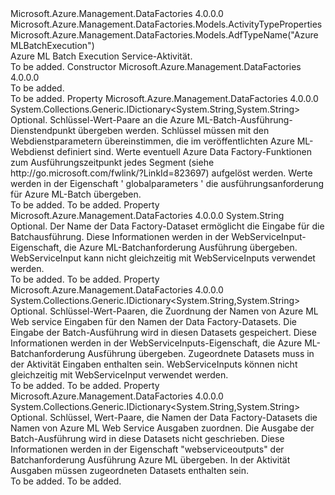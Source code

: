 <Type Name="AzureMLBatchExecutionActivity" FullName="Microsoft.Azure.Management.DataFactories.Models.AzureMLBatchExecutionActivity">
  <TypeSignature Language="C#" Value="public class AzureMLBatchExecutionActivity : Microsoft.Azure.Management.DataFactories.Models.ActivityTypeProperties" />
  <TypeSignature Language="ILAsm" Value=".class public auto ansi beforefieldinit AzureMLBatchExecutionActivity extends Microsoft.Azure.Management.DataFactories.Models.ActivityTypeProperties" />
  <TypeSignature Language="DocId" Value="T:Microsoft.Azure.Management.DataFactories.Models.AzureMLBatchExecutionActivity" />
  <TypeSignature Language="VB.NET" Value="Public Class AzureMLBatchExecutionActivity&#xA;Inherits ActivityTypeProperties" />
  <TypeSignature Language="F#" Value="type AzureMLBatchExecutionActivity = class&#xA;    inherit ActivityTypeProperties" />
  <AssemblyInfo>
    <AssemblyName>Microsoft.Azure.Management.DataFactories</AssemblyName>
    <AssemblyVersion>4.0.0.0</AssemblyVersion>
  </AssemblyInfo>
  <Base>
    <BaseTypeName>Microsoft.Azure.Management.DataFactories.Models.ActivityTypeProperties</BaseTypeName>
  </Base>
  <Interfaces />
  <Attributes>
    <Attribute>
      <AttributeName>Microsoft.Azure.Management.DataFactories.Models.AdfTypeName("AzureMLBatchExecution")</AttributeName>
    </Attribute>
  </Attributes>
  <Docs>
    <summary>
            Azure ML Batch Execution Service-Aktivität.
            </summary>
    <remarks>To be added.</remarks>
  </Docs>
  <Members>
    <Member MemberName=".ctor">
      <MemberSignature Language="C#" Value="public AzureMLBatchExecutionActivity ();" />
      <MemberSignature Language="ILAsm" Value=".method public hidebysig specialname rtspecialname instance void .ctor() cil managed" />
      <MemberSignature Language="DocId" Value="M:Microsoft.Azure.Management.DataFactories.Models.AzureMLBatchExecutionActivity.#ctor" />
      <MemberSignature Language="VB.NET" Value="Public Sub New ()" />
      <MemberType>Constructor</MemberType>
      <AssemblyInfo>
        <AssemblyName>Microsoft.Azure.Management.DataFactories</AssemblyName>
        <AssemblyVersion>4.0.0.0</AssemblyVersion>
      </AssemblyInfo>
      <Parameters />
      <Docs>
        <summary>To be added.</summary>
        <remarks>To be added.</remarks>
      </Docs>
    </Member>
    <Member MemberName="GlobalParameters">
      <MemberSignature Language="C#" Value="public System.Collections.Generic.IDictionary&lt;string,string&gt; GlobalParameters { get; set; }" />
      <MemberSignature Language="ILAsm" Value=".property instance class System.Collections.Generic.IDictionary`2&lt;string, string&gt; GlobalParameters" />
      <MemberSignature Language="DocId" Value="P:Microsoft.Azure.Management.DataFactories.Models.AzureMLBatchExecutionActivity.GlobalParameters" />
      <MemberSignature Language="VB.NET" Value="Public Property GlobalParameters As IDictionary(Of String, String)" />
      <MemberSignature Language="F#" Value="member this.GlobalParameters : System.Collections.Generic.IDictionary&lt;string, string&gt; with get, set" Usage="Microsoft.Azure.Management.DataFactories.Models.AzureMLBatchExecutionActivity.GlobalParameters" />
      <MemberType>Property</MemberType>
      <AssemblyInfo>
        <AssemblyName>Microsoft.Azure.Management.DataFactories</AssemblyName>
        <AssemblyVersion>4.0.0.0</AssemblyVersion>
      </AssemblyInfo>
      <ReturnValue>
        <ReturnType>System.Collections.Generic.IDictionary&lt;System.String,System.String&gt;</ReturnType>
      </ReturnValue>
      <Docs>
        <summary>
            Optional. Schlüssel-Wert-Paare an die Azure ML-Batch-Ausführung-Dienstendpunkt übergeben werden. Schlüssel müssen mit den Webdienstparametern übereinstimmen, die im veröffentlichten Azure ML-Webdienst definiert sind. Werte eventuell Azure Data Factory-Funktionen zum Ausführungszeitpunkt jedes Segment (siehe http://go.microsoft.com/fwlink/?LinkId=823697) aufgelöst werden. Werte werden in der Eigenschaft ' globalparameters ' die ausführungsanforderung für Azure ML-Batch übergeben.
            </summary>
        <value>To be added.</value>
        <remarks>To be added.</remarks>
      </Docs>
    </Member>
    <Member MemberName="WebServiceInput">
      <MemberSignature Language="C#" Value="public string WebServiceInput { get; set; }" />
      <MemberSignature Language="ILAsm" Value=".property instance string WebServiceInput" />
      <MemberSignature Language="DocId" Value="P:Microsoft.Azure.Management.DataFactories.Models.AzureMLBatchExecutionActivity.WebServiceInput" />
      <MemberSignature Language="VB.NET" Value="Public Property WebServiceInput As String" />
      <MemberSignature Language="F#" Value="member this.WebServiceInput : string with get, set" Usage="Microsoft.Azure.Management.DataFactories.Models.AzureMLBatchExecutionActivity.WebServiceInput" />
      <MemberType>Property</MemberType>
      <AssemblyInfo>
        <AssemblyName>Microsoft.Azure.Management.DataFactories</AssemblyName>
        <AssemblyVersion>4.0.0.0</AssemblyVersion>
      </AssemblyInfo>
      <ReturnValue>
        <ReturnType>System.String</ReturnType>
      </ReturnValue>
      <Docs>
        <summary>
            Optional. Der Name der Data Factory-Dataset ermöglicht die Eingabe für die Batchausführung. Diese Informationen werden in der WebServiceInput-Eigenschaft, die Azure ML-Batchanforderung Ausführung übergeben. WebServiceInput kann nicht gleichzeitig mit WebServiceInputs verwendet werden.
            </summary>
        <value>To be added.</value>
        <remarks>To be added.</remarks>
      </Docs>
    </Member>
    <Member MemberName="WebServiceInputs">
      <MemberSignature Language="C#" Value="public System.Collections.Generic.IDictionary&lt;string,string&gt; WebServiceInputs { get; set; }" />
      <MemberSignature Language="ILAsm" Value=".property instance class System.Collections.Generic.IDictionary`2&lt;string, string&gt; WebServiceInputs" />
      <MemberSignature Language="DocId" Value="P:Microsoft.Azure.Management.DataFactories.Models.AzureMLBatchExecutionActivity.WebServiceInputs" />
      <MemberSignature Language="VB.NET" Value="Public Property WebServiceInputs As IDictionary(Of String, String)" />
      <MemberSignature Language="F#" Value="member this.WebServiceInputs : System.Collections.Generic.IDictionary&lt;string, string&gt; with get, set" Usage="Microsoft.Azure.Management.DataFactories.Models.AzureMLBatchExecutionActivity.WebServiceInputs" />
      <MemberType>Property</MemberType>
      <AssemblyInfo>
        <AssemblyName>Microsoft.Azure.Management.DataFactories</AssemblyName>
        <AssemblyVersion>4.0.0.0</AssemblyVersion>
      </AssemblyInfo>
      <ReturnValue>
        <ReturnType>System.Collections.Generic.IDictionary&lt;System.String,System.String&gt;</ReturnType>
      </ReturnValue>
      <Docs>
        <summary>
            Optional. Schlüssel-Wert-Paaren, die Zuordnung der Namen von Azure ML Web service Eingaben für den Namen der Data Factory-Datasets.
            Die Eingabe der Batch-Ausführung wird in diesen Datasets gespeichert.
            Diese Informationen werden in der WebServiceInputs-Eigenschaft, die Azure ML-Batchanforderung Ausführung übergeben.
            Zugeordnete Datasets muss in der Aktivität Eingaben enthalten sein. WebServiceInputs können nicht gleichzeitig mit WebServiceInput verwendet werden.
            </summary>
        <value>To be added.</value>
        <remarks>To be added.</remarks>
      </Docs>
    </Member>
    <Member MemberName="WebServiceOutputs">
      <MemberSignature Language="C#" Value="public System.Collections.Generic.IDictionary&lt;string,string&gt; WebServiceOutputs { get; set; }" />
      <MemberSignature Language="ILAsm" Value=".property instance class System.Collections.Generic.IDictionary`2&lt;string, string&gt; WebServiceOutputs" />
      <MemberSignature Language="DocId" Value="P:Microsoft.Azure.Management.DataFactories.Models.AzureMLBatchExecutionActivity.WebServiceOutputs" />
      <MemberSignature Language="VB.NET" Value="Public Property WebServiceOutputs As IDictionary(Of String, String)" />
      <MemberSignature Language="F#" Value="member this.WebServiceOutputs : System.Collections.Generic.IDictionary&lt;string, string&gt; with get, set" Usage="Microsoft.Azure.Management.DataFactories.Models.AzureMLBatchExecutionActivity.WebServiceOutputs" />
      <MemberType>Property</MemberType>
      <AssemblyInfo>
        <AssemblyName>Microsoft.Azure.Management.DataFactories</AssemblyName>
        <AssemblyVersion>4.0.0.0</AssemblyVersion>
      </AssemblyInfo>
      <ReturnValue>
        <ReturnType>System.Collections.Generic.IDictionary&lt;System.String,System.String&gt;</ReturnType>
      </ReturnValue>
      <Docs>
        <summary>
            Optional. Schlüssel, Wert-Paare, die Namen der Data Factory-Datasets die Namen von Azure ML Web Service Ausgaben zuordnen.
            Die Ausgabe der Batch-Ausführung wird in diese Datasets nicht geschrieben.
            Diese Informationen werden in der Eigenschaft "webserviceoutputs" der Batchanforderung Ausführung Azure ML übergeben.
            In der Aktivität Ausgaben müssen zugeordneten Datasets enthalten sein.
            </summary>
        <value>To be added.</value>
        <remarks>To be added.</remarks>
      </Docs>
    </Member>
  </Members>
</Type>